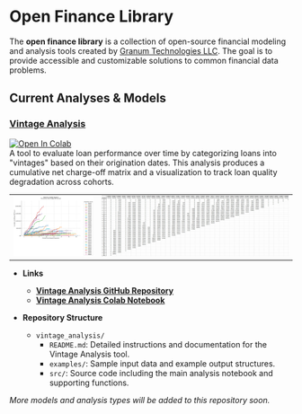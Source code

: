 # Open Finance Library

The **open finance library** is a collection of open-source financial modeling and analysis tools created by [Granum Technologies LLC](https://www.granum-tech.com). The goal is to provide accessible and customizable solutions to common financial data problems.

## Current Analyses & Models

### [**Vintage Analysis**](https://github.com/granum-tech/open_finance_library/tree/main/vintage_analysis)
<a href="https://colab.research.google.com/github/granum-tech/open_finance_library/blob/main/vintage_analysis/src/vintage_analysis.ipynb" target="_parent"><img src="https://colab.research.google.com/assets/colab-badge.svg" alt="Open In Colab"/></a>  
A tool to evaluate loan performance over time by categorizing loans into "vintages" based on their origination dates. This analysis produces a cumulative net charge-off matrix and a visualization to track loan quality degradation across cohorts.

<table>
  <tr>
    <td><img src="https://github.com/granum-tech/open_finance_library/blob/main/vintage_analysis/examples/output/sum/quarterly/vintage_analysis_quarterly_sum.png?raw=true" width="300px" /></td>      
    <td><img src="https://github.com/granum-tech/open_finance_library/blob/main/vintage_analysis/examples/other/matrix_example_02.jpg?raw=true" alt="Quarterly Sum" width="700px" /></td>
  </tr>
</table>  

- **Links**
    - [**Vintage Analysis GitHub Repository**](https://github.com/granum-tech/open_finance_library/tree/main/vintage_analysis)
    - [**Vintage Analysis Colab Notebook**](https://colab.research.google.com/github/granum-tech/open_finance_library/blob/main/vintage_analysis/src/vintage_analysis.ipynb)

- **Repository Structure**
    - `vintage_analysis/`
        - `README.md`: Detailed instructions and documentation for the Vintage Analysis tool.
        - `examples/`: Sample input data and example output structures.
        - `src/`: Source code including the main analysis notebook and supporting functions.


*More models and analysis types will be added to this repository soon.*
